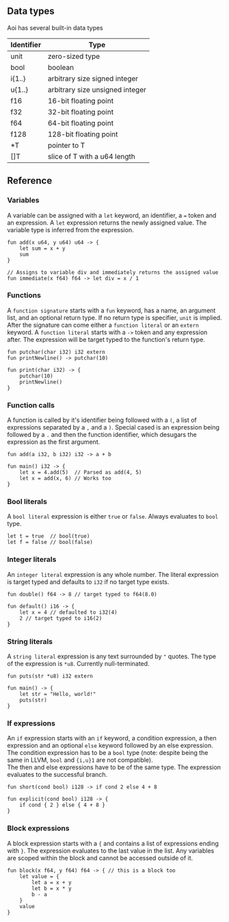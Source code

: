 ## Data types

Aoi has several built-in data types

Identifier | Type
--- | ---
unit | zero-sized type
bool | boolean
i{1..} | arbitrary size signed integer
u{1..} | arbitrary size unsigned integer
f16 | 16-bit floating point
f32 | 32-bit floating point
f64 | 64-bit floating point
f128 | 128-bit floating point
*T | pointer to T
[]T | slice of T with a u64 length

## Reference

### Variables

A variable can be assigned with a `let` keyword, an identifier, a `=` token and an expression. A `let` expression returns the newly assigned value. The variable type is inferred from the expression.
```
fun add(x u64, y u64) u64 -> {
    let sum = x + y
    sum
}

// Assigns to variable div and immediately returns the assigned value
fun immediate(x f64) f64 -> let div = x / 1
```

### Functions

A `function signature` starts with a `fun` keyword, has a name, an argument list, and an optional return type. If no return type is specifier, `unit` is implied.  
After the signature can come either a `function literal` or an `extern` keyword. A `function literal` starts with a `->` token and any expression after. The expression will be target typed to the function's return type.  

```
fun putchar(char i32) i32 extern
fun printNewline() -> putchar(10)

fun print(char i32) -> {
    putchar(10)
    printNewline()
}
```

### Function calls

A function is called by it's identifier being followed with a `(`, a list of expressions separated by a `,` and a `)`. Special cased is an expression being followed by a `.` and then the function identifier, which desugars the expression as the first argument.

```
fun add(a i32, b i32) i32 -> a + b

fun main() i32 -> {
    let x = 4.add(5)  // Parsed as add(4, 5)
    let x = add(x, 6) // Works too
}
```

### Bool literals

A `bool literal` expression is either `true` or `false`. Always evaluates to `bool` type.

```
let t = true  // bool(true)
let f = false // bool(false)
```

### Integer literals

An `integer literal` expression is any whole number. The literal expression is target typed and defaults to `i32` if no target type exists.

```
fun double() f64 -> 8 // target typed to f64(8.0)

fun default() i16 -> {
    let x = 4 // defaulted to i32(4)
    2 // target typed to i16(2)
}
```

### String literals

A `string literal` expression is any text surrounded by `"` quotes. The type of the expression is `*u8`. Currently null-terminated.

```
fun puts(str *u8) i32 extern

fun main() -> {
    let str = "Hello, world!"
    puts(str)
}
```

### If expressions

An `if` expression starts with an `if` keyword, a condition expression, a then expression and an optional `else` keyword followed by an else expression.  
The condition expression has to be a `bool` type (note: despite being the same in LLVM, `bool` and `{i,u}1` are not compatible).  
The then and else expressions have to be of the same type. The expression evaluates to the successful branch.

```
fun short(cond bool) i128 -> if cond 2 else 4 + 8

fun explicit(cond bool) i128 -> {
    if cond { 2 } else { 4 + 8 }
}
```

### Block expressions

A block expression starts with a `{` and contains a list of expressions ending with `}`. The expression evaluates to the last value in the list. Any variables are scoped within the block and cannot be accessed outside of it.
```
fun block(x f64, y f64) f64 -> { // this is a block too
    let value = {
        let a = x + y
        let b = x * y
        b - a
    }
    value
}
```